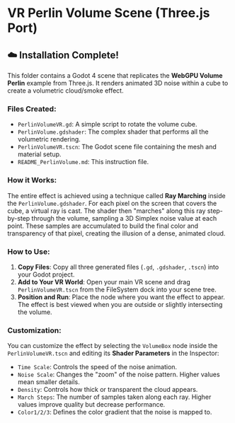 # VR Perlin Volume Scene (Three.js Port)

## ☁️ Installation Complete!

This folder contains a Godot 4 scene that replicates the **WebGPU Volume Perlin** example from Three.js. It renders animated 3D noise within a cube to create a volumetric cloud/smoke effect.

### Files Created:
- `PerlinVolumeVR.gd`: A simple script to rotate the volume cube.
- `PerlinVolume.gdshader`: The complex shader that performs all the volumetric rendering.
- `PerlinVolumeVR.tscn`: The Godot scene file containing the mesh and material setup.
- `README_PerlinVolume.md`: This instruction file.

### How it Works:
The entire effect is achieved using a technique called **Ray Marching** inside the `PerlinVolume.gdshader`. For each pixel on the screen that covers the cube, a virtual ray is cast. The shader then "marches" along this ray step-by-step through the volume, sampling a 3D Simplex noise value at each point. These samples are accumulated to build the final color and transparency of that pixel, creating the illusion of a dense, animated cloud.

### How to Use:

1.  **Copy Files**: Copy all three generated files (`.gd`, `.gdshader`, `.tscn`) into your Godot project.
2.  **Add to Your VR World**: Open your main VR scene and drag `PerlinVolumeVR.tscn` from the FileSystem dock into your scene tree.
3.  **Position and Run**: Place the node where you want the effect to appear. The effect is best viewed when you are outside or slightly intersecting the volume.

### Customization:

You can customize the effect by selecting the `VolumeBox` node inside the `PerlinVolumeVR.tscn` and editing its **Shader Parameters** in the Inspector:

-   `Time Scale`: Controls the speed of the noise animation.
-   `Noise Scale`: Changes the "zoom" of the noise pattern. Higher values mean smaller details.
-   `Density`: Controls how thick or transparent the cloud appears.
-   `March Steps`: The number of samples taken along each ray. Higher values improve quality but decrease performance.
-   `Color1/2/3`: Defines the color gradient that the noise is mapped to.
